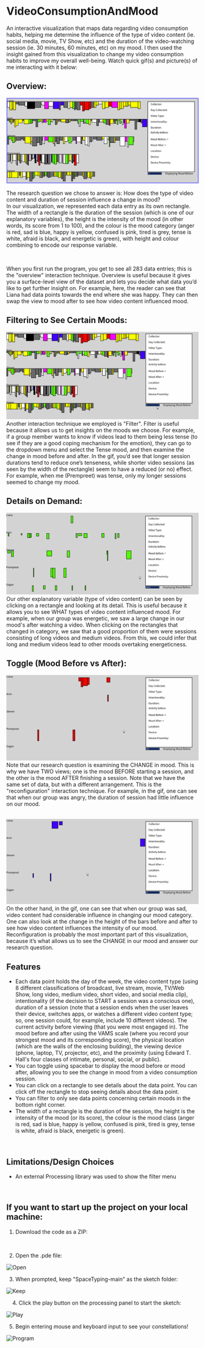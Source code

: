 # VideoConsumptionAndMood

An interactive visualization that maps data regarding video consumption habits, helping me determine the influence of the type of video content 
(ie. social media, movie, TV Show, etc) and the duration of the video-watching session (ie. 30 minutes, 60 minutes, etc) on my mood. I then
used the insight gained from this visualization to change my video consumption habits to improve my overall well-being.
Watch quick gif(s) and picture(s) of me interacting with it below:

## Overview:
![](gifs/Overview.png)

The research question we chose to answer is: How does the type of video content and duration of session influence a change in mood?  
In our visualization, we represented each data entry as its own rectangle. The width of a rectangle is the duration of the session 
(which is one of our explanatory variables), the height is the intensity of the mood (in other words, its score from 1 to 100), and 
the colour is the mood category (anger is red, sad is blue, happy is yellow, confused is pink, tired is grey, tense is white, afraid is 
black, and energetic is green), with height and colour combining to encode our response variable. 

&nbsp;

When you first run the program, you get to see all 283 data entries; this is the "overview" interaction technique. Overview is useful because 
it gives you a surface-level view of the dataset and lets you decide what data you’d like to get further insight on. For example, here, the 
reader can see that Liana had data points towards the end where she was happy. They can then swap the view to mood after 
to see how video content influenced mood.

## Filtering to See Certain Moods:
![](gifs/Filter.gif)
Another interaction technique we employed is "Filter". Filter is useful because it allows us to get insights on the moods we choose. 
For example, if a group member wants to know if videos lead to them being less tense (to see if they are a good coping mechanism for the emotion), 
they can go to the dropdown menu and select the Tense mood, and then examine the change in mood before and after. In the gif, you’d see that longer 
session durations tend to reduce one’s tenseness, while shorter video sessions (as seen by the width of the rectangle) seem to have a reduced (or no) effect. 
For example, when me (Prempreet) was tense, only my longer sessions seemed to change my mood.

## Details on Demand:
![](gifs/Details.gif)
Our other explanatory variable (type of video content) can be seen by clicking on a rectangle and looking at its detail. This is useful because 
it allows you to see WHAT types of video content influenced mood. For example, when our group was energetic, we saw a large change in our mood's 
after watching a video. When clicking on the rectangles that changed in category, we saw that a good proportion of them were sessions 
consisting of long videos and medium videos. From this, we could infer that long and medium videos lead to other moods overtaking energeticness.

## Toggle (Mood Before vs After):
![](gifs/ToggleAngry.gif)
Note that our research question is examining the CHANGE in mood. This is why we have TWO views; one is the mood BEFORE starting a session, 
and the other is the mood AFTER finishing a session. Note that we have the same set of data, but with a different arrangement. 
This is the "reconfiguration" interaction technique. For example, in the gif, one can see that when our group was angry, the duration of session had 
little influence on our mood. 

&nbsp;
![](gifs/ToggleSad.gif)
On the other hand, in the gif, one can see that when our group was sad, video content had considerable influence in changing our mood category. 
One can also look at the change in the height of the bars before and after to see how video content influences the intensity of our mood. 
Reconfiguration is probably the most important part of this visualization, because it’s what allows us to see the CHANGE in our mood and answer 
our research question.



## Features
- Each data point holds the day of the week, the video content type (using 8 different classifications of broadcast, live stream, movie, TV/Web Show,
  long video, medium video, short video, and social media clip), intentionality (if the decision to START a session was a conscious one), duration of a session
  (note that a session ends when the user leaves their device, switches apps, or watches a different video content type; so, one session could, for example,
  include 10 different videos). The current activity before viewing (that you were most engaged in). The mood before and after using the VAMS scale
  (where you record your strongest mood and its corresponding score), the physical location (which are the walls of the enclosing building), the viewing device
  (phone, laptop, TV, projector, etc), and the proximity (using Edward T. Hall's four classes of intimate, personal, social, or public).
- You can toggle using spacebar to display the mood before or mood after, allowing you to see the change in mood from a video consumption session.
- You can click on a rectangle to see details about the data point. You can click off the rectangle to stop seeing details about the data point.
- You can filter to only see data points concerning certain moods in the bottom right corner.
- The width of a rectangle is the duration of the session, the height is the intensity of the mood (or its score), the colour is the mood class (anger is red,
  sad is blue, happy is yellow, confused is pink, tired is grey, tense is white, afraid is black, energetic is green).
  
&nbsp;

## Limitations/Design Choices

- An external Processing library was used to show the filter menu

&nbsp;

## If you want to start up the project on your local machine:
1. Download the code as a ZIP:

&nbsp;

2. Open the .pde file:
   
![Open](https://github.com/prempreetbrar/SpaceTyping/assets/89614923/1c6bad30-b4d7-4836-ae1e-f6c2f13fb8fa)
&nbsp;

3. When prompted, keep "SpaceTyping-main" as the sketch folder:
   
<img width="695" alt="Keep" src="https://github.com/prempreetbrar/SpaceTyping/assets/89614923/7e2aef0a-daca-4c2c-8be0-b75c6f406b40">

&nbsp;
&nbsp;
4. Click the play button on the processing panel to start the sketch:
   
![Play](https://github.com/prempreetbrar/SpaceTyping/assets/89614923/b0e8f9ff-e81d-4fab-8d21-c57a8ae47c39)
&nbsp;

5. Begin entering mouse and keyboard input to see your constellations!
   
![Program](https://github.com/prempreetbrar/SpaceTyping/assets/89614923/21c14a5f-e4c9-4813-b96c-588886cb6aff)
&nbsp;

